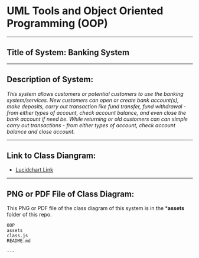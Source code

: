 # **UML Tools and Object Oriented Programming (OOP)**

---

## Title of System: Banking System

---

## Description of System: 

_This system allows customers or potential customers to use the banking system/services. New customers can open or create bank account(s), make deposits, carry out transaction like fund transfer, fund withdrawal - from either types of account, check account balance, and even close the bank account if need be. While returning or old customers can can simple carry out transactions - from either types of account, check account balance and close account._

---

## Link to Class Diangram:
- [Lucidchart Link](*https://lucid.app/lucidchart/6d108d9e-8d71-4874-ac1a-eaeadb86a0b4/edit?viewport_loc=-504%2C-227%2C2560%2C1276%2C0_0&invitationId=inv_031c15d3-704a-42cf-af99-86f83e0a6630*)

---

## PNG or PDF File of Class Diagram: 

This PNG or PDF file of the class diagram of this system is in the ***assets** folder of this repo.

```File Structure
OOP
assets
class.js
README.md

---




 
 
